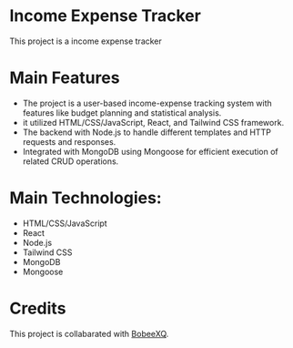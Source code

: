 # Income Expense Tracker
This project is a income expense tracker

# Main Features
* The project is a user-based income-expense tracking system with features like budget planning and statistical analysis.
* it utilized HTML/CSS/JavaScript, React, and Tailwind CSS framework.
*	The backend with Node.js to handle different templates and HTTP requests and responses.
*	Integrated with MongoDB using Mongoose for efficient execution of related CRUD operations.


# Main Technologies:
* HTML/CSS/JavaScript
* React
* Node.js
* Tailwind CSS
* MongoDB
* Mongoose

# Credits
This project is collabarated with [BobeeXQ](https://github.com/BobeeXQ).

 

